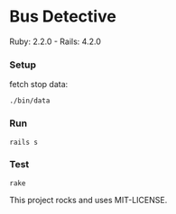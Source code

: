 # Bus Detective

Ruby: 2.2.0 - Rails: 4.2.0

### Setup

fetch stop data:

    ./bin/data

### Run

    rails s

### Test

    rake

This project rocks and uses MIT-LICENSE.

